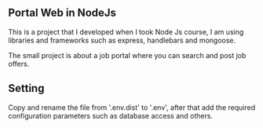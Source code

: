 ## Portal Web in NodeJs
This is a project that I developed when I took Node Js course, I am using libraries and frameworks such as express, handlebars and mongoose.

The small project is about a job portal where you can search and post job offers.


## Setting
Copy and rename the file from '.env.dist' to '.env', after that add the required configuration parameters such as database access and others.





